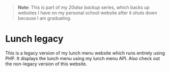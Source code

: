 > **Note**: This is part of my *20alse backup* series, which backs up websites I have on my personal school website after it shuts down because I am graduating.

# Lunch legacy

This is a legacy version of my lunch menu website which runs entirely using PHP. It displays the lunch menu using my lunch menu API. Also check out the non-legacy version of this website.